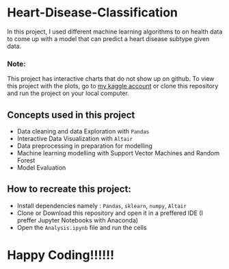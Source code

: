 # Heart-Disease-Classification
In this project, I used different machine learning algorithms to on health data to come up with a model that can predict a heart disease subtype given data.
### Note: 
This project has interactive charts that do not show up on github. To view this project with the plots, go to [my kaggle account](https://www.kaggle.com/code/blaiseappolinary/heart-disease-classification) or clone this repository and run the project on your local computer.
## Concepts used in this project
- Data cleaning and data Exploration with `Pandas`
- Interactive Data Visualization with `Altair`
- Data preprocessing in preparation for modelling
- Machine learning modelling with Support Vector Machines and Random Forest
- Model Evaluation

## How to recreate this project:
- Install dependencies namely : `Pandas`, `sklearn`, `numpy`, `Altair`
- Clone or Download this repository and open it in a preffered IDE (I preffer Jupyter Notebooks with Anaconda)
- Open the `Analysis.ipynb` file and run the cells 

# Happy Coding!!!!!!
